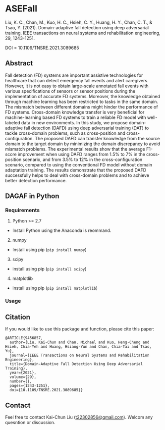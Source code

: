 # ASEFall

Liu, K. C., Chan, M., Kuo, H. C., Hsieh, C. Y., Huang, H. Y., Chan, C. T., & Tsao, Y. (2021). Domain-adaptive fall detection using deep adversarial training. IEEE transactions on neural systems and rehabilitation engineering, 29, 1243-1251.


DOI = 10.1109/TNSRE.2021.3089685

## Abstract

Fall detection (FD) systems are important assistive technologies for healthcare that can detect emergency fall events and alert caregivers. However, it is not easy to obtain large-scale annotated fall events with various specifications of sensors or sensor positions during the implementation of accurate FD systems. Moreover, the knowledge obtained through machine learning has been restricted to tasks in the same domain. The mismatch between different domains might hinder the performance of FD systems. Cross-domain knowledge transfer is very beneficial for machine-learning based FD systems to train a reliable FD model with well-labeled data in new environments. In this study, we propose domain-adaptive fall detection (DAFD) using deep adversarial training (DAT) to tackle cross-domain problems, such as cross-position and cross-configuration. The proposed DAFD can transfer knowledge from the source domain to the target domain by minimizing the domain discrepancy to avoid mismatch problems. The experimental results show that the average F1-score improvement when using DAFD ranges from 1.5% to 7% in the cross-position scenario, and from 3.5% to 12% in the cross-configuration scenario, compared to using the conventional FD model without domain adaptation training. The results demonstrate that the proposed DAFD successfully helps to deal with cross-domain problems and to achieve better detection performance.


## DAGAF in Python

### Requirements

1. Python >= 2.7
- Install Python using the Anaconda is reommand.
2. numpy
- Install using pip (``pip install numpy``)
3. scipy
- install using pip (``pip install scipy``)
4. matplotlib
- install using pip (``pip install matplotlib``)

### Usage



## Citation
If you would like to use this package and function, please cite this paper:

```
@ARTICLE{9456857,
  author={Liu, Kai-Chun and Chan, Michael and Kuo, Heng-Cheng and Hsieh, Chia-Yeh and Huang, Hsiang-Yun and Chan, Chia-Tai and Tsao, Yu},
  journal={IEEE Transactions on Neural Systems and Rehabilitation Engineering}, 
  title={Domain-Adaptive Fall Detection Using Deep Adversarial Training}, 
  year={2021},
  volume={29},
  number={},
  pages={1243-1251},
  doi={10.1109/TNSRE.2021.3089685}}
```

## Contact
Feel free to contact Kai-Chun Liu (t22302856@gmail.com). Welcom any quesntion or discussion. 
